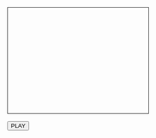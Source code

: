 
<html lang="en">
<head>   
    <script type="text/javascript" src="https://flashphoner.com/downloads/builds/flashphoner_client/wcs_api-2.0/current/flashphoner.js"></script>
    <script type="text/javascript" src="/assets/scrips/player-min.js"></script>   
</head>
 
<body onload="init_api()">
<div id="myVideo" style="width:320px;height:240px;border: solid 1px"></div>
<br/><input type="button" onclick="connect()" value="PLAY"/>
</body>
</html> 